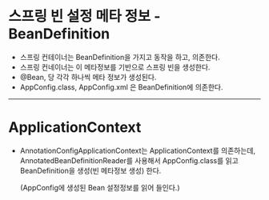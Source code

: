 스프링 빈 설정 메타 정보 - BeanDefinition
=====================================

* 스프링 컨테이너는 BeanDefinition을 가지고 동작을 하고, 의존한다.
* 스프링 컨네이너는 이 메타정보를 기반으로 스프링 빈을 생성한다.
* @Bean, <bean> 당 각각 하나씩 메타 정보가 생성된다.
* AppConfig.class, AppConfig.xml 은 BeanDefinition에 의존한다.

***

ApplicationContext
===================

* AnnotationConfigApplicationContext는 ApplicationContext를 의존하는데,
  AnnotatedBeanDefinitionReader를 사용해서 AppConfig.class를 읽고 BeanDefinition을 생성(빈 메타정보 생성) 한다.

  (AppConfig에 생성된 Bean 설정정보를 읽어 들인다.)

